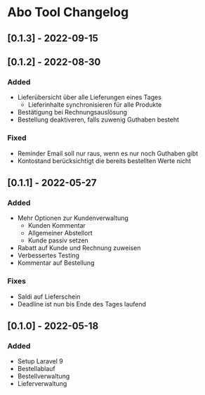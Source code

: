 # Abo Tool Changelog

## [0.1.3] - 2022-09-15

## [0.1.2] - 2022-08-30

### Added

- Lieferübersicht über alle Lieferungen eines Tages
  - Lieferinhalte synchronisieren für alle Produkte
- Bestätigung bei Rechnungsauslösung
- Bestellung deaktiveren, falls zuwenig Guthaben besteht

### Fixed

- Reminder Email soll nur raus, wenn es nur noch Guthaben gibt
- Kontostand berücksichtigt die bereits bestellten Werte nicht

## [0.1.1] - 2022-05-27

### Added

- Mehr Optionen zur Kundenverwaltung
  - Kunden Kommentar
  - Allgemeiner Abstellort
  - Kunde passiv setzen
- Rabatt auf Kunde und Rechnung zuweisen
- Verbessertes Testing
- Kommentar auf Bestellung

### Fixes

- Saldi auf Lieferschein
- Deadline ist nun bis Ende des Tages laufend

## [0.1.0] - 2022-05-18

### Added

- Setup Laravel 9
- Bestellablauf
- Bestellverwaltung
- Lieferverwaltung
